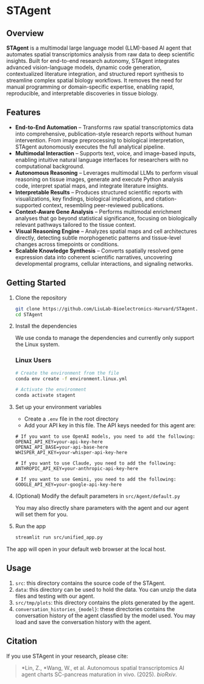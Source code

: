 # STAgent

## Overview  
**STAgent** is a multimodal large language model (LLM)-based AI agent that automates spatial transcriptomics analysis from raw data to deep scientific insights. Built for end-to-end research autonomy, STAgent integrates advanced vision-language models, dynamic code generation, contextualized literature integration, and structured report synthesis to streamline complex spatial biology workflows. It removes the need for manual programming or domain-specific expertise, enabling rapid, reproducible, and interpretable discoveries in tissue biology.

## Features  
- **End-to-End Automation** – Transforms raw spatial transcriptomics data into comprehensive, publication-style research reports without human intervention. From image preprocessing to biological interpretation, STAgent autonomously executes the full analytical pipeline.  
- **Multimodal Interaction** – Supports text, voice, and image-based inputs, enabling intuitive natural language interfaces for researchers with no computational background.  
- **Autonomous Reasoning** – Leverages multimodal LLMs to perform visual reasoning on tissue images, generate and execute Python analysis code, interpret spatial maps, and integrate literature insights.  
- **Interpretable Results** – Produces structured scientific reports with visualizations, key findings, biological implications, and citation-supported context, resembling peer-reviewed publications.  
- **Context-Aware Gene Analysis** – Performs multimodal enrichment analyses that go beyond statistical significance, focusing on biologically relevant pathways tailored to the tissue context.  
- **Visual Reasoning Engine** – Analyzes spatial maps and cell architectures directly, detecting subtle morphogenetic patterns and tissue-level changes across timepoints or conditions.  
- **Scalable Knowledge Synthesis** – Converts spatially resolved gene expression data into coherent scientific narratives, uncovering developmental programs, cellular interactions, and signaling networks.

## Getting Started

1. Clone the repository
   ```bash
   git clone https://github.com/LiuLab-Bioelectronics-Harvard/STAgent.git
   cd STAgent
   ```

2. Install the dependencies

   We use conda to manage the dependencies and currently only support the Linux system.

   ### Linux Users

   ```bash
   # Create the environment from the file
   conda env create -f environment.linux.yml
   
   # Activate the environment
   conda activate stagent
   ```

3. Set up your environment variables
   - Create a `.env` file in the root directory
   - Add your API key in this file. The API keys needed for this agent are:
    ```
    # If you want to use OpenAI models, you need to add the following:
    OPENAI_API_KEY=your-api-key-here
    OPENAI_API_BASE=your-api-base-here
    WHISPER_API_KEY=your-whisper-api-key-here

    # If you want to use Claude, you need to add the following:
    ANTHROPIC_API_KEY=your-anthropic-api-key-here

    # If you want to use Gemini, you need to add the following:
    GOOGLE_API_KEY=your-google-api-key-here
    ```

4. (Optional) Modify the default parameters in `src/Agent/default.py`
    
    You may also directly share parameters with the agent and our agent will set them for you. 

5. Run the app
   ```bash
   streamlit run src/unified_app.py
   ```

The app will open in your default web browser at the local host.

## Usage
1. `src`: this directory contains the source code of the STAgent.
2. `data`: this directory can be used to hold the data. You can unzip the data files and testing with our agent.
3. `src/tmp/plots`: this directory contains the plots generated by the agent.
4. `conversation_histories_{model}`: these directories contains the conversation history of the agent classfied by the model used. You may load and save the conversation history with the agent.


## Citation  
If you use STAgent in your research, please cite:  
> *Lin, Z., *Wang, W., et al. Autonomous spatial transcriptomics AI agent charts SC-pancreas maturation in vivo. (2025). _bioRxiv_.
